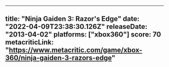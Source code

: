 
---
title: "Ninja Gaiden 3: Razor's Edge"
date: "2022-04-09T23:38:30.126Z"
releaseDate: "2013-04-02"
platforms: ["xbox360"]
score: 70
metacriticLink: "https://www.metacritic.com/game/xbox-360/ninja-gaiden-3-razors-edge"
---
